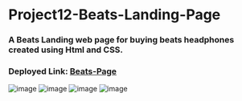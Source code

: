 # Project12-Beats-Landing-Page
### A Beats Landing web page for buying beats headphones created using Html and CSS.

### Deployed Link: [Beats-Page](https://beats-landing-page-ui.netlify.app/)
![image](https://user-images.githubusercontent.com/48837703/209865965-fab397f9-23b9-4b27-88ac-b620b5f20e96.png)
![image](https://user-images.githubusercontent.com/48837703/209866074-24339360-0792-4b05-ad46-c49fa0857351.png)
![image](https://user-images.githubusercontent.com/48837703/209866179-b5d99fc8-298c-4e83-870d-dcd458b578ff.png)
![image](https://user-images.githubusercontent.com/48837703/209866216-612ed030-591e-49ea-8282-f2104be8df6a.png)

